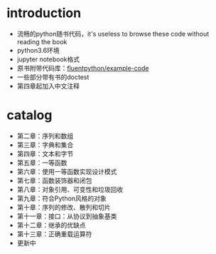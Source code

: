 # introduction
-   流畅的python随书代码，it's useless to browse these code without reading the book
-   python3.6环境
-   jupyter notebook格式
-   原书附带代码库：[fluentpython/example-code](https://github.com/fluentpython/example-code)
-   一些部分带有书的doctest
-   第四章起加入中文注释

# catalog
-   第二章：序列和数组
-   第三章：字典和集合
-   第四章：文本和字节
-   第五章：一等函数
-   第六章：使用一等函数实现设计模式
-   第七章：函数装饰器和闭包
-   第八章：对象引用、可变性和垃圾回收
-   第九章：符合Python风格的对象
-   第十章：序列的修改、散列和切片
-	第十一章：接口：从协议到抽象基类
-	第十二章：继承的优缺点
-	第十三章：正确重载运算符
-   更新中
